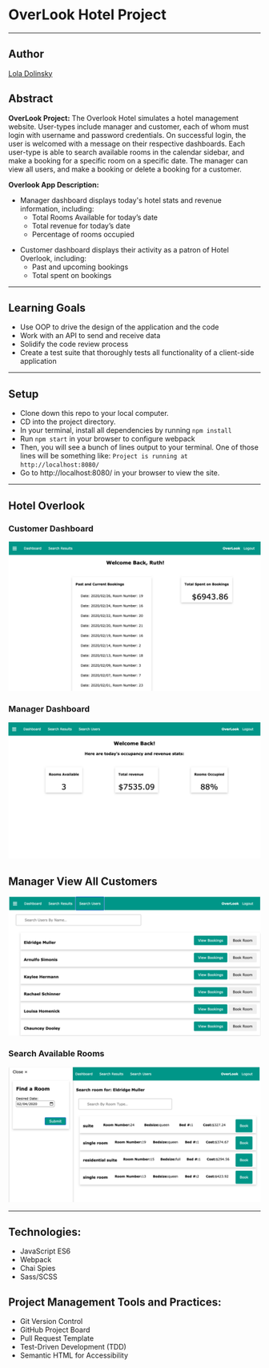 
# OverLook Hotel Project
---

## Author
[Lola Dolinsky](https://github.com/lo-la-do-li)

## Abstract
**OverLook Project:** The Overlook Hotel simulates a hotel management website. User-types include manager and customer, each of whom must login with username and password credentials. On successful login, the user is welcomed with a message on their respective dashboards. Each user-type is able to search available rooms in the calendar sidebar, and make a booking for a specific room on a specific date. The manager can view all users, and make a booking or delete a booking for a customer.

**Overlook App Description:**
+ Manager dashboard displays today's hotel stats and revenue information, including:
  + Total Rooms Available for today’s date
  + Total revenue for today’s date
  + Percentage of rooms occupied

 * Customer dashboard displays their activity as a patron of Hotel Overlook, including:
   * Past and upcoming bookings
   * Total spent on bookings

---
## Learning Goals
+ Use OOP to drive the design of the application and the code
+ Work with an API to send and receive data
+ Solidify the code review process
+ Create a test suite that thoroughly tests all functionality of a client-side application
---

## Setup
+ Clone down this repo to your local computer.
+ CD into the project directory.
+ In your terminal, install all dependencies by running `npm install`
+ Run `npm start` in your browser to configure webpack
+ Then, you will see a bunch of lines output to your terminal. One of those lines will be something like: `Project is running at http://localhost:8080/`
+ Go to http://localhost:8080/ in your browser to view the site.
---

## Hotel Overlook

### Customer Dashboard
![View Customer Dashboard](src/images/customer-dashboard.png)

### Manager Dashboard
![View Manager Dashboard](src/images/manager-dashboard.png)

## Manager View All Customers
![Access all customers at Hotel Overlook](src/images/search-customers.png)

### Search Available Rooms
![Click the sidebar icon to select a date for your stay](src/images/book-for-customers.png)

---
## Technologies:
+ JavaScript ES6
+ Webpack
+ Chai Spies
+ Sass/SCSS

## Project Management Tools and Practices:
+ Git Version Control
+ GitHub Project Board
+ Pull Request Template
+ Test-Driven Development (TDD)
+ Semantic HTML for Accessibility
